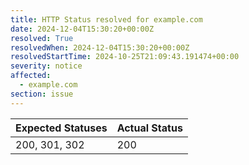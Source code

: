 ```yaml
---
title: HTTP Status resolved for example.com
date: 2024-12-04T15:30:20+00:00Z
resolved: True
resolvedWhen: 2024-12-04T15:30:20+00:00Z
resolvedStartTime: 2024-10-25T21:09:43.191474+00:00
severity: notice
affected:
  - example.com
section: issue
---
```


| Expected Statuses | Actual Status  |
|-------------------|----------------|
| 200, 301, 302 | 200 |
